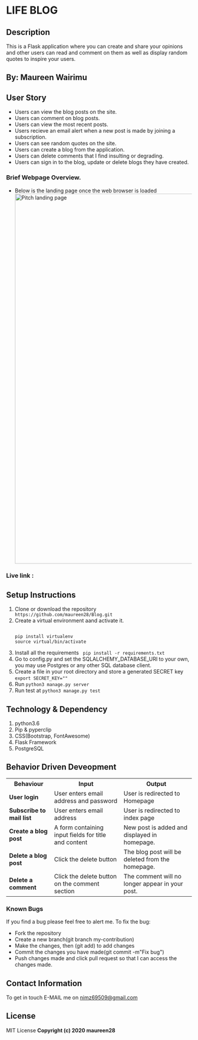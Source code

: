 # LIFE BLOG

## Description
This is a Flask application where you can create and share your opinions and other users can read and comment on them as well as display random quotes to inspire your users.

## By: Maureen Wairimu

## User Story

<ul>
<li>Users can view the blog posts on the site.</li>
<li>Users can comment on blog posts.</li>
<li>Users can view the most recent posts.</li>
<li>Users recieve an email alert when a new post is made by joining a subscription.</li>
<li>Users can see random quotes on the site.</li>
<li>Users can create a blog from the application.</li>
<li>Users can delete comments that I find insulting or degrading.</li>
<li>Users can sign in to the blog, update or delete blogs they have created.</li>
</ul>

### Brief Webpage Overview.

<ul>
<li>Below is the landing page once the web browser is loaded</li>
<img src="/home.jpg" alt="Pitch landing page" width="1000"/>
</ul>

### Live link :

## Setup Instructions

<ol>
<li>Clone or download the repository <code> https://github.com/maureen28/Blog.git</code> </li>
<li>Create a virtual environment aand activate it.
<pre>
<code>
pip install virtualenv
source virtual/bin/activate
</code></pre>
</li>
<li>Install all the requirements <code> pip install -r requirements.txt</code></li>
<li>Go to config.py and set the SQLALCHEMY_DATABASE_URI to your own, you may use Postgres or any other SQL database client.
</li>
<li>Create a file in your root directory and store a generated SECRET key <code>export SECRET_KEY="<your-key>"</code></li>
<li>Run <code>python3 manage.py server</code></li>
<li>Run test at <code>python3 manage.py test</code></li>
</ol>

## Technology & Dependency

<ol>
<li>python3.6</li>
<li>Pip & pyperclip</li>
<li>CSS(Bootstrap, FontAwesome)</li>
<li>Flask Framework</li>
<li>PostgreSQL</li>
</ol>

## Behavior Driven Deveopment

<table>
<tr>
<th>Behaviour</th>
<th>Input</th>
<th>Output</th>
</tr>
<tr>
<td><strong>User login</strong></td>
<td>User enters email address and password</td>
<td>User is redirected to Homepage</td>
</tr>
<tr>
<td><strong>Subscribe to mail list</strong></td>
<td>User enters email address</td>
<td>User is  redirected to index page</td>
</tr>
<tr>
<td><strong>Create a blog post</strong></td>
<td>A form containing input fields for title and content</td>
<td>New post is added and displayed in homepage.</td>
</tr>
<tr>
<td><strong>Delete a blog post</strong></td>
<td>Click the delete button </td>
<td>The blog post will be deleted from the homepage.</td>
</tr>
<tr>
<td><strong>Delete a comment</strong></td>
<td>Click the delete button on the comment section </td>
<td>The comment will no longer appear in your post.</td>
</tr>
</table>

### Known Bugs

If you find a bug please feel free to alert me.
To fix the bug:

<ul list-style-type=circle;>
<li>Fork the repository</li>
<li>Create a new branch(git branch my-contribution)</li>
<li>Make the changes, then (git add) to add changes</li>
<li>Commit the changes you have made(git commit -m"Fix bug") </li>
<li>Push changes made and click pull request so that I can access the changes made.</li>
</ul>

## Contact Information

To get in touch E-MAIL me on nimz69509@gmail.com

## License

MIT License
<b>Copyright (c) 2020 maureen28<b>
